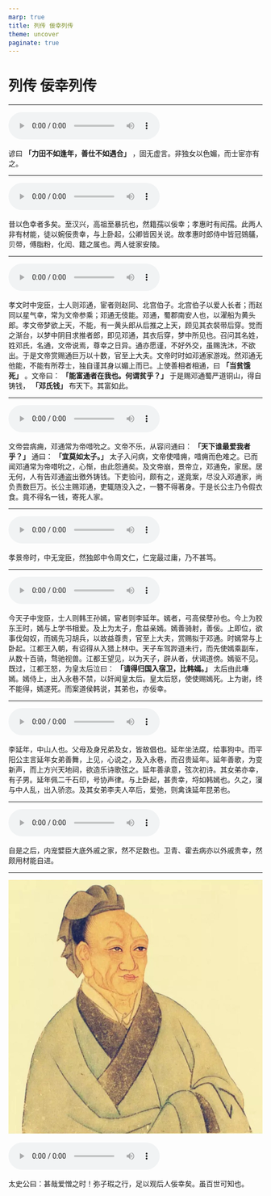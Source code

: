 ```yaml
---
marp: true
title: 列传 佞幸列传
theme: uncover
paginate: true
---
```


# 列传 佞幸列传

---

![](assets/audios/125/1.mp3)

谚曰 __「力田不如逢年，善仕不如遇合」__ ，固无虚言。非独女以色媚，而士宦亦有之。

---

![](assets/audios/125/2.mp3)

昔以色幸者多矣。至汉兴，高祖至暴抗也，然籍孺以佞幸；孝惠时有闳孺。此两人非有材能，徒以婉佞贵幸，与上卧起，公卿皆因关说。故孝惠时郎侍中皆冠鵕鸃，贝带，傅脂粉，化闳、籍之属也。两人徙家安陵。

---

![](assets/audios/125/3.mp3)

孝文时中宠臣，士人则邓通，宦者则赵同、北宫伯子。北宫伯子以爱人长者；而赵同以星气幸，常为文帝参乘；邓通无伎能。邓通，蜀郡南安人也，以濯船为黄头郎。孝文帝梦欲上天，不能，有一黄头郎从后推之上天，顾见其衣裻带后穿。觉而之渐台，以梦中阴目求推者郎，即见邓通，其衣后穿，梦中所见也。召问其名姓，姓邓氏，名通，文帝说焉，尊幸之日异。通亦愿谨，不好外交，虽赐洗沐，不欲出。于是文帝赏赐通巨万以十数，官至上大夫。文帝时时如邓通家游戏。然邓通无他能，不能有所荐士，独自谨其身以媚上而已。上使善相者相通，曰 __「当贫饿死」__ 。文帝曰： __「能富通者在我也。何谓贫乎？」__ 于是赐邓通蜀严道铜山，得自铸钱， __「邓氏钱」__ 布天下。其富如此。

---

![](assets/audios/125/4.mp3)

文帝尝病痈，邓通常为帝唶吮之。文帝不乐，从容问通曰： __「天下谁最爱我者乎？」__ 通曰： __「宜莫如太子。」__ 太子入问病，文帝使唶痈，唶痈而色难之。已而闻邓通常为帝唶吮之，心惭，由此怨通矣。及文帝崩，景帝立，邓通免，家居。居无何，人有告邓通盗出徼外铸钱。下吏验问，颇有之，遂竟案，尽没入邓通家，尚负责数巨万。长公主赐邓通，吏辄随没入之，一簪不得著身。于是长公主乃令假衣食。竟不得名一钱，寄死人家。

---

![](assets/audios/125/5.mp3)

孝景帝时，中无宠臣，然独郎中令周文仁，仁宠最过庸，乃不甚笃。

---

![](assets/audios/125/6.mp3)

今天子中宠臣，士人则韩王孙嫣，宦者则李延年。嫣者，弓高侯孽孙也。今上为胶东王时，嫣与上学书相爱。及上为太子，愈益亲嫣。嫣善骑射，善佞。上即位，欲事伐匈奴，而嫣先习胡兵，以故益尊贵，官至上大夫，赏赐拟于邓通。时嫣常与上卧起。江都王入朝，有诏得从入猎上林中。天子车驾跸道未行，而先使嫣乘副车，从数十百骑，骛驰视兽。江都王望见，以为天子，辟从者，伏谒道傍。嫣驱不见。既过，江都王怒，为皇太后泣曰： __「请得归国入宿卫，比韩嫣。」__ 太后由此嗛嫣。嫣侍上，出入永巷不禁，以奸闻皇太后。皇太后怒，使使赐嫣死。上为谢，终不能得，嫣遂死。而案道侯韩说，其弟也，亦佞幸。

---

![](assets/audios/125/7.mp3)

李延年，中山人也。父母及身兄弟及女，皆故倡也。延年坐法腐，给事狗中。而平阳公主言延年女弟善舞，上见，心说之，及入永巷，而召贵延年。延年善歌，为变新声，而上方兴天地祠，欲造乐诗歌弦之。延年善承意，弦次初诗。其女弟亦幸，有子男。延年佩二千石印，号协声律。与上卧起，甚贵幸，埒如韩嫣也。久之，寖与中人乱，出入骄恣。及其女弟李夫人卒后，爱弛，则禽诛延年昆弟也。

---

![](assets/audios/125/8.mp3)

自是之后，内宠嬖臣大底外戚之家，然不足数也。卫青、霍去病亦以外戚贵幸，然颇用材能自进。

---

![bg left](assets/images/simaqian.jpg)

![](assets/audios/125/9.mp3)

太史公曰：甚哉爱憎之时！弥子瑕之行，足以观后人佞幸矣。虽百世可知也。